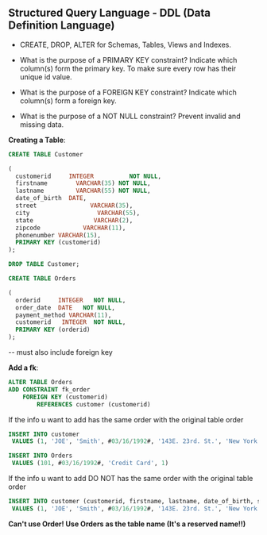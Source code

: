 ## Structured Query Language - DDL (Data Definition Language)

- CREATE, DROP, ALTER for Schemas, Tables, Views and Indexes. 

- What is the purpose of a PRIMARY KEY constraint?
Indicate which column(s) form the primary key. 
To make sure every row has their unique id value.

- What is the purpose of a FOREIGN KEY constraint?
Indicate which column(s) form a foreign key.

- What is the purpose of a NOT NULL constraint?
Prevent invalid and missing data.

**Creating a Table**:

```sql
CREATE TABLE Customer

(
  customerid     INTEGER          NOT NULL,
  firstname        VARCHAR(35) NOT NULL,
  lastname         VARCHAR(55) NOT NULL,
  date_of_birth  DATE,
  street               VARCHAR(35),
  city                   VARCHAR(55),
  state                 VARCHAR(2),
  zipcode            VARCHAR(11),
  phonenumber VARCHAR(15),
  PRIMARY KEY (customerid)
);

DROP TABLE Customer;
```

```sql
CREATE TABLE Orders

(
  orderid     INTEGER   NOT NULL,
  order_date  DATE   NOT NULL,
  payment_method VARCHAR(11),
  customerid   INTEGER  NOT NULL, 
  PRIMARY KEY (orderid)
);
```

-- must also include foreign key

**Add a fk**:

```sql
ALTER TABLE Orders
ADD CONSTRAINT fk_order
    FOREIGN KEY (customerid) 
        REFERENCES customer (customerid)
```

If the info u want to add has the same order with the original table order

```sql
INSERT INTO customer
 VALUES (1, 'JOE', 'Smith', #03/16/1992#, '143E. 23rd. St.', 'New York', 'NY', '10040', '646-798-3543')

INSERT INTO Orders
 VALUES (101, #03/16/1992#, 'Credit Card', 1)
```

If the info u want to add DO NOT has the same order with the original table order

```sql
INSERT INTO customer (customerid, firstname, lastname, date_of_birth, street, city, state, zipcode, phonenumber)
 VALUES (1, 'JOE', 'Smith', #03/16/1992#, '143E. 23rd. St.', 'New York', 'NY', '10040', '646-798-3543')
```

**Can't use Order! Use Orders as the table name (It's a reserved name!!)**